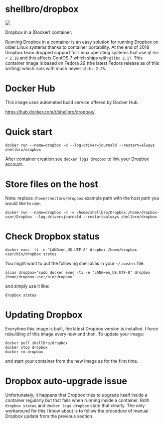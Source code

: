 # shellbro/dropbox

[![](https://img.shields.io/docker/build/shellbro/dropbox.svg)](https://hub.docker.com/r/shellbro/dropbox/)

Dropbox in a (Docker) container.

Running Dropbox in a container is an easy solution for running Dropbox on
older Linux systems thanks to container portability. At the end of 2018 Dropbox
team dropped support for Linux operating systems that use `glibc < 2.19` and
this affects CentOS 7 which ships with `glibc 2.17`. This container image is
based on Fedora 29 (the latest Fedora release as of this writing) which runs
with much newer `glibc 2.28`.

# Docker Hub

This image uses automated build service offered by Docker Hub.

https://hub.docker.com/r/shellbro/dropbox/

# Quick start

```
docker run --name=dropbox -d --log-driver=journald --restart=always shellbro/dropbox
```

After container creation see `docker logs dropbox` to link your Dropbox account.

# Store files on the host

Note: replace `/home/shellbro/Dropbox` example path with the host path you would
like to use.

```
docker run --name=dropbox -d -v /home/shellbro/Dropbox:/home/dropbox-user/Dropbox --log-driver=journald --restart=always shellbro/dropbox
```

# Check Dropbox status

```
docker exec -ti -e "LANG=en_US.UTF-8" dropbox /home/dropbox-user/bin/dropbox status
```

You might want to put the following shell alias in your `~/.bashrc` file:

```
alias dropbox='sudo docker exec -ti -e "LANG=en_US.UTF-8" dropbox /home/dropbox-user/bin/dropbox'
```

and simply use it like:

```
dropbox status
```

# Updating Dropbox

Everytime this image is built, the latest Dropbox version is installed. I force
rebuilding of this image every now end then. To update your image:

```
docker pull shellbro/dropbox
docker stop dropbox
docker rm dropbox
```

and start your container from the new image as for the first time.

# Dropbox auto-upgrade issue

Unfortunately, it happens that Dropbox tries to upgrade itself inside a
container regularly but that fails when running inside a container. Both
`dropbox status` and `docker logs dropbox` state that clearly. The only
workaround for this I know about is to follow the procedure of manual Dropbox
update from the previous section.
